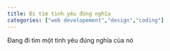 ```yaml
---
title: Đi tìm tình yêu đúng nghĩa
categories: ["web developement","design","coding"]
---
```

Đang đi tìm một tình yêu đúng nghĩa của nó

